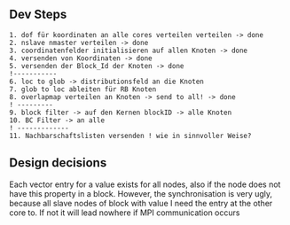 ## Dev Steps
    1. dof für koordinaten an alle cores verteilen verteilen -> done
    2. nslave nmaster verteilen -> done
    3. coordinatenfelder initialisieren auf allen Knoten -> done
    4. versenden von Koordinaten -> done
    5. versenden der Block_Id der Knoten -> done
    !-----------
    6. loc to glob -> distributionsfeld an die Knoten 
    7. glob to loc ableiten für RB Knoten
    8. overlapmap verteilen an Knoten -> send to all! -> done
    ! ---------
    9. block filter -> auf den Kernen blockID -> alle Knoten
    10. BC Filter -> an alle
    ! -------------
    11. Nachbarschaftslisten versenden ! wie in sinnvoller Weise?


## Design decisions
Each vector entry for a value exists for all nodes, also if the node does not have this property in a block. However, the synchronisation is very ugly, because all slave nodes of block with value I need the entry at the other core to. If not it will lead nowhere if MPI communication occurs    


